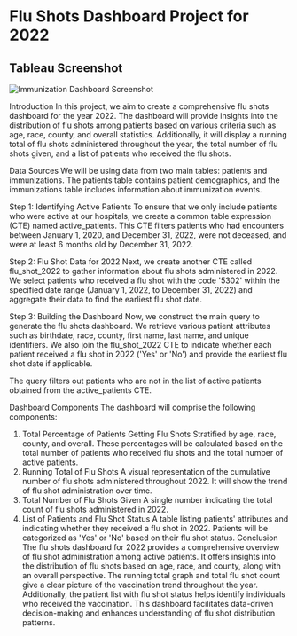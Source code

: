 # Flu Shots Dashboard Project for 2022

## Tableau Screenshot
![Immunization Dashboard Screenshot](https://github.com/sanjeevrana90/flu_shot_dashboard2022/assets/122264554/a4471bce-69e1-4979-a05c-339d7400785e)

Introduction
In this project, we aim to create a comprehensive flu shots dashboard for the year 2022. The dashboard will provide insights into the distribution of flu shots among patients based on various criteria such as age, race, county, and overall statistics. Additionally, it will display a running total of flu shots administered throughout the year, the total number of flu shots given, and a list of patients who received the flu shots.

Data Sources
We will be using data from two main tables: patients and immunizations. The patients table contains patient demographics, and the immunizations table includes information about immunization events.

Step 1: Identifying Active Patients
To ensure that we only include patients who were active at our hospitals, we create a common table expression (CTE) named active_patients. This CTE filters patients who had encounters between January 1, 2020, and December 31, 2022, were not deceased, and were at least 6 months old by December 31, 2022.

Step 2: Flu Shot Data for 2022
Next, we create another CTE called flu_shot_2022 to gather information about flu shots administered in 2022. We select patients who received a flu shot with the code '5302' within the specified date range (January 1, 2022, to December 31, 2022) and aggregate their data to find the earliest flu shot date.

Step 3: Building the Dashboard
Now, we construct the main query to generate the flu shots dashboard. We retrieve various patient attributes such as birthdate, race, county, first name, last name, and unique identifiers. We also join the flu_shot_2022 CTE to indicate whether each patient received a flu shot in 2022 ('Yes' or 'No') and provide the earliest flu shot date if applicable.

The query filters out patients who are not in the list of active patients obtained from the active_patients CTE.

Dashboard Components
The dashboard will comprise the following components:

1. Total Percentage of Patients Getting Flu Shots
Stratified by age, race, county, and overall.
These percentages will be calculated based on the total number of patients who received flu shots and the total number of active patients.
2. Running Total of Flu Shots
A visual representation of the cumulative number of flu shots administered throughout 2022.
It will show the trend of flu shot administration over time.
3. Total Number of Flu Shots Given
A single number indicating the total count of flu shots administered in 2022.
4. List of Patients and Flu Shot Status
A table listing patients' attributes and indicating whether they received a flu shot in 2022.
Patients will be categorized as 'Yes' or 'No' based on their flu shot status.
Conclusion
The flu shots dashboard for 2022 provides a comprehensive overview of flu shot administration among active patients. It offers insights into the distribution of flu shots based on age, race, and county, along with an overall perspective. The running total graph and total flu shot count give a clear picture of the vaccination trend throughout the year. Additionally, the patient list with flu shot status helps identify individuals who received the vaccination. This dashboard facilitates data-driven decision-making and enhances understanding of flu shot distribution patterns.
